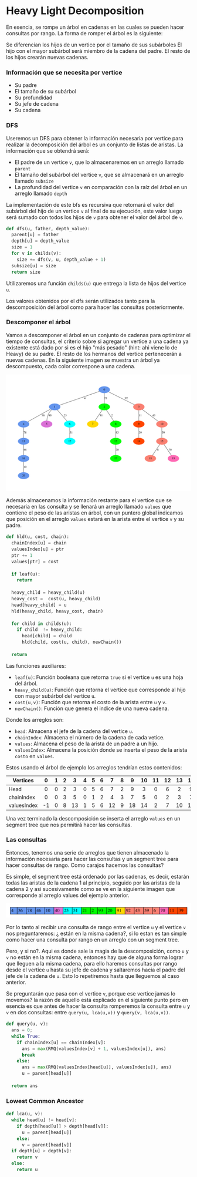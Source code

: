 # Heavy Light Decomposition

En esencia, se rompe un árbol en cadenas en las cuales se pueden hacer consultas por rango.
La forma de romper el árbol es la siguiente:

Se diferencian los hijos de un vertice por el tamaño de sus subárboles
El hijo con el mayor subárbol será miembro de la cadena del padre.
El resto de los hijos crearán nuevas cadenas.



### Información que se necesita por vertice
* Su padre
* El tamaño de su subárbol
* Su profundidad
* Su jefe de cadena
* Su cadena

### DFS
Useremos un DFS para obtener la información necesaria por vertice para realizar la decomposición del árbol es un conjunto de listas de aristas.
La información que se obtendrá será:
* El padre de un vertice `v`, que lo almacenaremos en un arreglo llamado `parent`
* El tamaño del subárbol del vertice `v`, que se almacenará en un arreglo llamado `subsize`
* La profundidad del vertice `v` en comparación con la raíz del árbol en un arreglo llamado `depth`

La implementación de este bfs es recursiva que retornará el valor del subárbol del hijo de un vertice `v` al final de su ejecución, este valor luego será sumado con todos los hijos de `v` para obtener el valor del árbol de `v`.

```python
def dfs(u, father, depth_value):
  parent[u] = father
  depth[u] = depth_value
  size = 1
  for v in childs(v):
    size += dfs(v, u, depth_value + 1)
  subsize[u] = size
  return size

```
Utilizaremos una función `childs(u)` que entrega la lista de hijos del vertice `u`.

Los valores obtenidos por el dfs serán utilizados tanto para la descomposición del árbol como para hacer las consultas posteriormente.

### Descomponer el árbol
Vamos a descomponer el árbol en un conjunto de cadenas para optimizar el tiempo de consultas, el criterio sobre si agregar un vertice a una cadena ya existente está dado por si es el hijo "más pesado" (hint: ahi viene lo de Heavy) de su padre. El resto de los hermanos del vertice pertenecerán a nuevas cadenas. En la siguiente imagen se muestra un árbol ya descompuesto, cada color correspone a una cadena.

![](hdl_example.gv.svg)

Además almacenamos la información restante para el vertice que se necesaria en las consulta y se llenará un arreglo llamado `values` que contiene el peso de las aristas en árbol, con un puntero global indicamos que posición en el arreglo `values` estará en la arista entre el vertice `v` y su padre.
```python
def hld(u, cost, chain):
  chainIndex[u] = chain
  valuesIndex[u] = ptr
  ptr += 1
  values[ptr] = cost

  if leaf(u):
    return

  heavy_child = heavy_child(u)
  heavy_cost =  cost(u, heavy_child)
  head[heavy_child] = u
  hld(heavy_child, heavy_cost, chain)

  for child in childs(u):
    if child  != heavy_child:
      head[child] = child
      hld(child, cost(u, child), newChain())

  return
```
Las funciones auxiliares:
* `leaf(u)`: Función booleana que retorna `true` si el vertice `u` es una hoja del árbol.
* `heavy_child(u)`: Función que retorna el vertice que corresponde al hijo con mayor subárbol del vertice `u`.
* `cost(u,v)`: Función que retorna el costo de la arista entre `u` y `v`.
* `newChain()`: Función que genera el indice de una nueva cadena.


Donde los arreglos son:
* `head`: Almacena el jefe de la cadena del vertice `u`.
* `chainIndex`: Almacena el número de la cadena de cada vetice.
* `values`: Almacena el peso de la arista de un padre a un hijo.
* `valuesIndex`: Almacena la posición donde se inserta el peso de la arista `costo` en `values`.

Estos usando el árbol de ejemplo los arreglos tendrían estos contenidos:

| Vertices    | 0  | 1 | 2 | 3  | 4 | 5 | 6 | 7  | 8 | 9  | 10 | 11 | 12 | 13 | 14 | 15 | 16 | 17 | 18 | 19 | 20 |
| ------------|:--:|:-:|:-:|:--:|:-:|:-:|:-:|:--:|:-:|:--:|:--:|:--:|:--:|:--:|:--:|:--:|:--:|:--:|:--:|:--:|:--:|
| Head        | 0  | 0 | 2 | 3  | 0 | 5 | 6 | 7  | 2 | 9  | 3  | 0  | 6  | 2  | 9  | 3  | 0  | 2  | 3  | 19 | 0  |
| chainIndex  | 0  | 0 | 3 | 5  | 0 | 1 | 2 | 4  | 3 | 7  | 5  | 0  | 2  | 3  | 7  | 5  | 0  | 3  | 5  | 6  | 0  |
| valuesIndex | -1 | 0 | 8 | 13 | 1 | 5 | 6 | 12 | 9 | 18 | 14 | 2  | 7  | 10 | 19 | 15 | 3  | 11 | 16 | 17 | 4  |


Una vez terminado la descomposición se inserta el arreglo `values` en un segment tree que nos permitirá hacer las consultas.
### Las consultas
Entonces, tenemos una serie de arreglos que tienen almacenado la información necesaria para hacer las consultas y un segment tree para hacer consultas de rango. Como carajos hacemos las consultas?

Es simple, el segment tree está ordenado por las cadenas, es decir, estarán todas las aristas de la cadena 1 al principio, seguido por las aristas de la cadena 2 y asi sucesivamente como se ve en la siguiente imagen que corresponde al arreglo values del ejemplo anterior.

![](hdl_array.gv.svg)

Por lo tanto al recibir una consulta de rango entre el vertice `u` y el vertice `v` nos preguntaremos: ¿ están en la misma cadena?, si lo estan es tan simple como hacer una consulta por rango en un arreglo con un segment tree.

Pero, y si no?. Aqui es donde sale la magia de la descomposición, como `u` y `v` no están en la misma cadena, entonces hay que de alguna forma lograr que lleguen a la misma cadena, para ello haremos consultas por rango desde el vertice `u` hasta su jefe de cadena y saltaremos hacia el padre del jefe de la cadena de `u`. Esto lo repetiremos hasta que lleguemos al caso anterior.


Se preguntarán que pasa con el vertice `v`, porque ese vertice jamas lo movemos? la razón de aquello está explicado en el siguiente punto pero en esencia es que antes de hacer la consulta romperemos la consulta entre `u` y `v` en dos consultas: entre `query(u, lca(u,v))` y  `query(v, lca(u,v))`.

```python
def query(u, v):
  ans = 0;
  while True:
    if chainIndex[u] == chainIndex[v]:
      ans = max(RMQ(valuesIndex[v] + 1, valuesIndex[u]), ans)
      break
    else:
      ans = max(RMQ(valuesIndex[head[u]], valuesIndex[u]), ans)
      u = parent[head[u]]

  return ans
```
### Lowest Common Ancestor

```python
def lca(u, v):
  while head[u] != head[v]:
    if depth[head[u]] > depth[head[v]]:
      u = parent[head[u]]
    else:
      v = parent[head[v]]
  if depth[u] > depth[v]:
    return v
  else:
    return u
```
